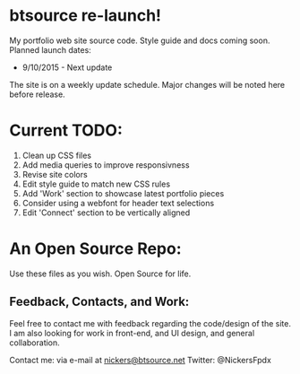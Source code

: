 # btsource re-launch!

My portfolio web site source code. Style guide and docs coming soon.
Planned launch dates:
* 9/10/2015 - Next update

The site is on a weekly update schedule. Major changes will be noted here before release.

# Current TODO:
1. Clean up CSS files
2. Add media queries to improve responsivness
3. Revise site colors
3. Edit style guide to match new CSS rules
4. Add 'Work' section to showcase latest portfolio pieces
5. Consider using a webfont for header text selections
6. Edit 'Connect' section to be vertically aligned

# An Open Source Repo:
Use these files as you wish. Open Source for life.

## Feedback, Contacts, and Work:

Feel free to contact me with feedback regarding the code/design of the site. I am also looking for work in front-end, and UI design, and general collaboration.

Contact me: via e-mail at nickers@btsource.net
Twitter: @NickersFpdx
